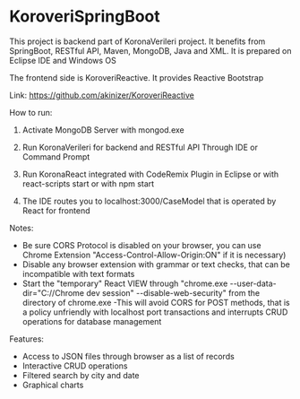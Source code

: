 # KoroveriSpringBoot

This project is backend part of KoronaVerileri project. It benefits from SpringBoot, RESTful API, Maven, MongoDB, Java and XML. It is prepared on Eclipse IDE and Windows OS

The frontend side is KoroveriReactive. It provides Reactive Bootstrap 

Link: https://github.com/akinizer/KoroveriReactive

How to run:
  1. Activate MongoDB Server with mongod.exe	
  2. Run KoronaVerileri for backend and RESTful API
	    Through IDE or Command Prompt
  3. Run KoronaReact integrated with CodeRemix Plugin 
	  in Eclipse
	  or with react-scripts start
	  or with npm start
	
  4. The IDE routes you to localhost:3000/CaseModel that is operated by React for frontend

Notes: 
   - Be sure CORS Protocol is disabled on your browser, you can use Chrome Extension "Access-Control-Allow-Origin:ON" if it is necessary)
   - Disable any browser extension with grammar or text checks, that can be incompatible with text formats
   - Start the "temporary" React VIEW through "chrome.exe --user-data-dir="C://Chrome dev session" --disable-web-security" from the directory of chrome.exe
   	-This will avoid CORS for POST methods, that is a policy unfriendly with localhost port transactions and interrupts CRUD operations for database management
   
Features:
  - Access to JSON files through browser as a list of records
  - Interactive CRUD operations
  - Filtered search by city and date
  - Graphical charts
